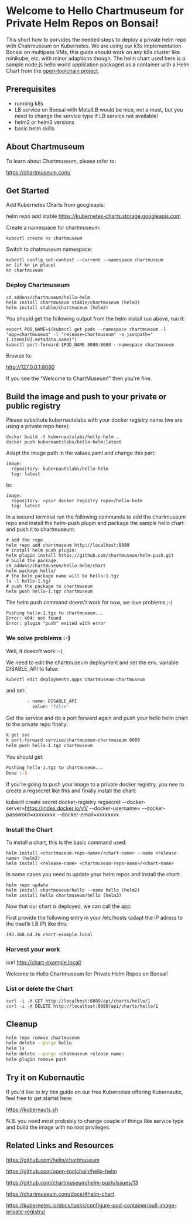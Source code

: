 # Welcome to Hello Chartmuseum for Private Helm Repos on Bonsai!

This short how to porvides the needed steps to deploy a private helm repo with Chatrmuseum on Kubernetes. We are using our k3s implementation Bonsai on multipass VMs, this guide should work on any k8s cluster like minikube, etc. with minor adaptions though. The helm chart used here is a sample node.js hello world application packaged as a container with a Helm Chart from the [open-toolchain project](https://github.com/open-toolchain/hello-helm).

## Prerequisites

- running k8s 
- LB service on Bonsai with MetalLB would be nice, not a must, but you need to change the service type if LB service not available!
- helm2 or helm3 versions
- basic helm skills

## About Chartmuseum

To learn about Chartmuseum, please refer to:

https://chartmuseum.com/

## Get Started

Add Kubernetes Charts from googleapis:

helm repo add stable https://kubernetes-charts.storage.googleapis.com

Create a namespace for chartmuseum:

```
kubectl create ns chartmuseum
```

Switch to chatmuseum namespace:

```
kubectl config set-context --current --namespace chartmuseum
or (if kn in place)
kn chartmuseum 
```

### Deploy Chartmuseum

```
cd addons/chartmuseum/hello-helm
helm install chartmuseum stable/chartmuseum (helm3)
helm install stable/chartmuseum (helm2)
```

You should get the following output from the helm install run above, run it:

```
export POD_NAME=$(kubectl get pods --namespace chartmuseum -l "app=chartmuseum" -l "release=chartmuseum" -o jsonpath="{.items[0].metadata.name}")
kubectl port-forward $POD_NAME 8080:8080 --namespace chartmuseum
```

Browse to:

http://127.0.0.1:8080

If you see the "Welcome to ChartMuseum!" then you're fine.

## Build the image and push to your private or public registry

Please substitute kubernautslabs with your docker registry name (we are using a private repo here):

```
docker build -t kubernautslabs/hello-helm .
docker push kubernautslabs/hello-helm:latest
```

Adapt the image path in the values.yaml and change this part:

```
image:
  repository: kubernautslabs/hello-helm
  tag: latest
```

to:

```
image:
  repository: <your docker registry repo>/hello-helm
  tag: latest
```

In a second terminal run the following commands to add the chartmuseum repo and install the helm-push plugin and package the sample hello chart and push it to chartmuseum:

```
# add the repo
helm repo add chartmuseum http://localhost:8080
# install helm push plugin:
helm plugin install https://github.com/chartmuseum/helm-push.git
# build the package:
cd addons/chartmuseum/hello-helm/chart
helm package hello/
# the helm package name will be hello-1.tgz
ls -l hello-1.tgz
# push the package to chartmuseum
helm push hello-1.tgz chartmuseum
```

The helm push command doens't work for now, we love problems ;-)

```
Pushing hello-1.tgz to chartmuseum...
Error: 404: not found
Error: plugin "push" exited with error
```

### We solve problems :-)

Well, it doesn't work :-(

We need to edit the chartmuseum deployment and set the env. variable DISABLE_API to false:

```
kubectl edit deployments.apps chartmuseum-chartmuseum
```

and set:

```bash
        - name: DISABLE_API
          value: "false"
```

Get the service and do a port forward again and push your hello helm chart to the private repo finally:

```bash
k get svc
k port-forward service/chartmuseum-chartmuseum 8080
helm push hello-1.tgz chartmuseum
```

You should get:

```bash
Pushing hello-1.tgz to chartmuseum...
Done :-)
```

If you're going to push your image to a private docker registry, you nee to create a regsecret like this and finally install the chart:

kubectl create secret docker-registry regsecret --docker-server=https://index.docker.io/v1/  --docker-username=<your dockerhub username> --docker-password=xxxxxxxx --docker-email=xxxxxxxx

### Install the Chart

To install a chart, this is the basic command used:

```
helm install <chartmuseum-repo-name>/<chart-name> --name <release-name> (helm2)
helm install <release-name> <chartmuseum-repo-name>/<chart-name>
```

In some cases you need to update your helm repos and install the chart:

```
helm repo update
helm install chartmuseum/hello --name hello (helm2)
helm install hello chartmuseum/hello (helm3)
```

Now that our chart is deployed, we can call the app:

First provide the following entry in your /etc/hosts (adapt the IP adress to the traefik LB IP) like this:

```
192.168.64.26 chart-example.local
```

### Harvest your work

curl http://chart-example.local/

Welcome to Hello Chartmuseum for Private Helm Repos on Bonsai!

### List or delete the Chart

```
curl -i -X GET http://localhost:8080/api/charts/hello/1
curl -i -X DELETE http://localhost:8080/api/charts/hello/1
```

## Cleanup

```bash
helm repo remove chartmuseum
helm delete --purge hello
helm ls
helm delete --purge <chatmuseum release name>
helm plugin remove push
```

## Try it on Kubernautic

If you'd like to try this guide on our free Kubernetes offering Kubernautic, feel free to get startet here:

https://kubernauts.sh

N.B. you need most probably to change couple of things like service type and build the image with no root privileges.

## Related Links and Resources

https://github.com/helm/chartmuseum

https://github.com/open-toolchain/hello-helm

https://github.com/chartmuseum/helm-push/issues/13

https://chartmuseum.com/docs/#helm-chart

https://kubernetes.io/docs/tasks/configure-pod-container/pull-image-private-registry/

